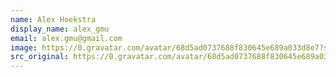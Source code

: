 ```yaml
---
name: Alex Hoekstra
display_name: alex_gmu
email: alex.gmu@gmail.com
image: https://0.gravatar.com/avatar/68d5ad0737688f830645e689a033d8e7?s=144&amp;d=https%3A%2F%2F0.gravatar.com%2Favatar%2Fad516503a11cd5ca435acc9bb6523536%3Fs%3D48&amp;r=G"
src_original: https://0.gravatar.com/avatar/68d5ad0737688f830645e689a033d8e7?s=48&amp;d=https%3A%2F%2F0.gravatar.com%2Favatar%2Fad516503a11cd5ca435acc9bb6523536%3Fs%3D48&amp;r=G"
---
```



